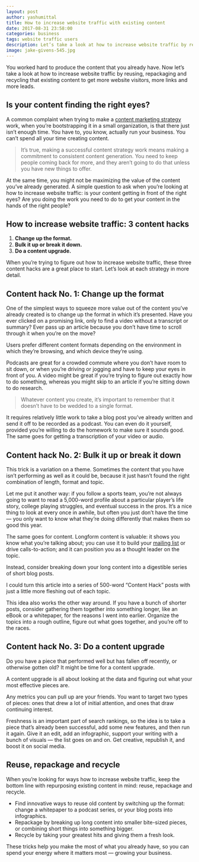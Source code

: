 ```yaml
---
layout: post
author: yashumittal
title: How to increase website traffic with existing content
date: 2017-08-31 23:58:00
categories: business
tags: website traffic users
description: Let’s take a look at how to increase website traffic by reusing, repackaging and recycling existing content to get more website visitors, links and leads.
image: jake-givens-545.jpg
---
```


You worked hard to produce the content that you already have. Now let’s take a look at how to increase website traffic by reusing, repackaging and recycling that existing content to get more website visitors, more links and more leads.

## Is your content finding the right eyes?

A common complaint when trying to make a [content marketing strategy](/how-to-use-digital-content-marketing-to-grow-awareness-trust-and-sales) work, when you’re bootstrapping it in a small organization, is that there just isn’t enough time. You have to, you know, actually run your business. You can’t spend all your time creating content.

<blockquote>
It’s true, making a successful content strategy work means making a commitment to consistent content generation. You need to keep people coming back for more, and they aren’t going to do that unless you have new things to offer.
</blockquote>

At the same time, you might not be maximizing the value of the content you’ve already generated. A simple question to ask when you’re looking at how to increase website traffic: is your content getting in front of the right eyes? Are you doing the work you need to do to get your content in the hands of the right people?

## How to increase website traffic: 3 content hacks

1. **Change up the format.**
2. **Bulk it up or break it down.**
3. **Do a content upgrade.**

When you’re trying to figure out how to increase website traffic, these three content hacks are a great place to start. Let’s look at each strategy in more detail.

## Content hack No. 1: Change up the format

One of the simplest ways to squeeze more value out of the content you’ve already created is to change up the format in which it’s presented. Have you ever clicked on a promising link, only to find a video without a transcript or summary? Ever pass up an article because you don’t have time to scroll through it when you’re on the move?

<div class="callout">
Users prefer different content formats depending on the environment in which they’re browsing, and which device they’re using.
</div>

Podcasts are great for a crowded commute where you don’t have room to sit down, or when you’re driving or jogging and have to keep your eyes in front of you. A video might be great if you’re trying to figure out exactly how to do something, whereas you might skip to an article if you’re sitting down to do research.

<blockquote>
Whatever content you create, it’s important to remember that it doesn’t have to be wedded to a single format.
</blockquote>

It requires relatively little work to take a blog post you’ve already written and send it off to be recorded as a podcast. You can even do it yourself, provided you’re willing to do the homework to make sure it sounds good. The same goes for getting a transcription of your video or audio.

## Content hack No. 2: Bulk it up or break it down

This trick is a variation on a theme. Sometimes the content that you have isn’t performing as well as it could be, because it just hasn’t found the right combination of length, format and topic.

Let me put it another way: if you follow a sports team, you’re not always going to want to read a 5,000-word profile about a particular player’s life story, college playing struggles, and eventual success in the pros. It’s a nice thing to look at every once in awhile, but often you just don’t have the time — you only want to know what they’re doing differently that makes them so good this year.

The same goes for content. Longform content is valuable: it shows you know what you’re talking about; you can use it to build your [mailing list](/beginners-guide-to-starting-an-email-list) or drive calls-to-action; and it can position you as a thought leader on the topic.

<div class="callout">
Instead, consider breaking down your long content into a digestible series of short blog posts.
</div>

I could turn this article into a series of 500-word “Content Hack” posts with just a little more fleshing out of each topic.

This idea also works the other way around. If you have a bunch of shorter posts, consider gathering them together into something longer, like an eBook or a whitepaper, for the reasons I went into earlier. Organize the topics into a rough outline, figure out what goes together, and you’re off to the races.

## Content hack No. 3: Do a content upgrade

Do you have a piece that performed well but has fallen off recently, or otherwise gotten old? It might be time for a content upgrade.

<div class="callout">
A content upgrade is all about looking at the data and figuring out what your most effective pieces are.
</div>

Any metrics you can pull up are your friends. You want to target two types of pieces: ones that drew a lot of initial attention, and ones that draw continuing interest.

Freshness is an important part of search rankings, so the idea is to take a piece that’s already been successful, add some new features, and then run it again. Give it an edit, add an infographic, support your writing with a bunch of visuals — the list goes on and on. Get creative, republish it, and boost it on social media.

## Reuse, repackage and recycle

When you’re looking for ways how to increase website traffic, keep the bottom line with repurposing existing content in mind: reuse, repackage and recycle.

* Find innovative ways to reuse old content by switching up the format: change a whitepaper to a podcast series, or your blog posts into infographics.
* Repackage by breaking up long content into smaller bite-sized pieces, or combining short things into something bigger.
* Recycle by taking your greatest hits and giving them a fresh look.

These tricks help you make the most of what you already have, so you can spend your energy where it matters most — growing your business.
